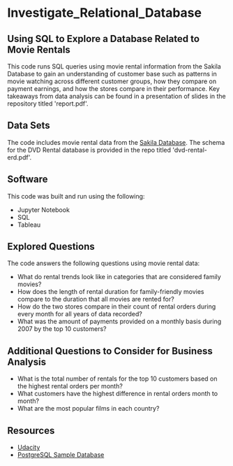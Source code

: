 # Investigate_Relational_Database
## Using SQL to Explore a Database Related to Movie Rentals
This code runs SQL queries using movie rental information from the Sakila Database to gain an understanding of customer base such as patterns in movie watching across different customer groups, how they compare on payment earnings, and how the stores compare in their performance. Key takeaways from data analysis can be found in a presentation of slides in the repository titled 'report.pdf'.

## Data Sets
The code includes movie rental data from the [Sakila Database](https://www.postgresqltutorial.com/postgresql-sample-database/). The schema for the DVD Rental database is provided in the repo titled 'dvd-rental-erd.pdf'.

## Software
This code was built and run using the following:
* Jupyter Notebook
* SQL
* Tableau

## Explored Questions
The code answers the following questions using movie rental data:
* What do rental trends look like in categories that are considered family movies?
* How does the length of rental duration for family-friendly movies compare to the duration that all movies are rented for?
* How do the two stores compare in their count of rental orders during every month for all years of data recorded?
* What was the amount of payments provided on a monthly basis during 2007 by the top 10 customers?

## Additional Questions to Consider for Business Analysis
* What is the total number of rentals for the top 10 customers based on the highest rental orders per month?
* What customers have the highest difference in rental orders month to month?
* What are the most popular films in each country?

## Resources
* [Udacity](https://www.udacity.com/)
* [PostgreSQL Sample Database](https://www.postgresqltutorial.com/postgresql-sample-database/)
